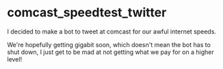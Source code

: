 # comcast_speedtest_twitter

I decided to make a bot to tweet at comcast for our awful internet speeds.

We're hopefully getting gigabit soon, which doesn't mean the bot has to shut down, I just get to be mad at not getting what we pay for on a higher level!
